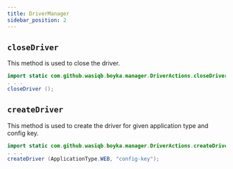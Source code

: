 ```yaml
---
title: DriverManager
sidebar_position: 2
---
```


## `closeDriver`

This method is used to close the driver.

```java
import static com.github.wasiqb.boyka.manager.DriverActions.closeDriver;
. . .
closeDriver ();
```

## `createDriver`

This method is used to create the driver for given application type and config key.

```java
import static com.github.wasiqb.boyka.manager.DriverActions.createDriver;
. . .
createDriver (ApplicationType.WEB, "config-key");
```
